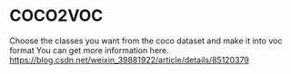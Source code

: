# COCO2VOC
Choose the classes you want from the coco dataset and make it into voc format
You can get more information here.
https://blog.csdn.net/weixin_39881922/article/details/85120379
